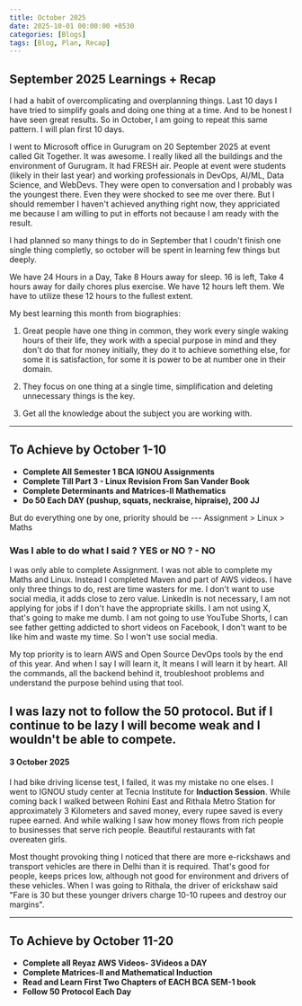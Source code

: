 ```yaml
---
title: October 2025
date: 2025-10-01 00:00:00 +0530
categories: [Blogs]
tags: [Blog, Plan, Recap]
---
```

## September 2025 Learnings + Recap
I had a habit of overcomplicating and overplanning things. Last 10 days I have tried to simplify goals and doing one thing at a time. And to be honest I have seen great results. So in October, I am going to repeat this same pattern. I will plan first 10 days. 

I went to Microsoft office in Gurugram on 20 September 2025 at event called Git Together. It was awesome. I really liked all the buildings and the environment of Gurugram. It had FRESH air. People at event were students (likely in their last year) and working professionals in DevOps, AI/ML, Data Science, and WebDevs. They were open to conversation and I probably was the youngest there. Even they were shocked to see me over there. But I should remember I haven't achieved anything right now, they appriciated me because I am willing to put in efforts not because I am ready with the result.

I had planned so many things to do in September that I coudn't finish one single thing completly, so october will be spent in learning few things but deeply.

We have 24 Hours in a Day, Take 8 Hours away for sleep. 16 is left, Take 4 hours away for daily chores plus exercise. We have 12 hours left them. We have to utilize these 12 hours to the fullest extent. 

My best learning this month from biographies:

1. Great people have one thing in common, they work every single waking hours of their life, they work with a special purpose in mind and they don't do that for money initially, they do it to achieve something else, for some it is satisfaction, for some it is power to be at number one in their domain. 

2. They focus on one thing at a single time, simplification and deleting unnecessary things is the key.

3. Get all the knowledge about the subject you are working with.
---
## To Achieve by October 1-10
- **Complete All Semester 1 BCA IGNOU Assignments**
- **Complete Till Part 3 - Linux Revision From San Vander Book**
- **Complete Determinants and Matrices-II Mathematics**
- **Do 50 Each DAY (pushup, squats, neckraise, hipraise), 200 JJ**  

But do everything one by one, priority should be --- Assignment > Linux > Maths

### Was I able to do what I said ? YES or NO ? - NO

I was only able to complete Assignment. I was not able to complete my Maths and Linux. Instead I completed Maven and part of AWS videos.
I have only three things to do, rest are time wasters for me. I don't want to use social media, it adds close to zero value. LinkedIn is not necessary, I am not applying for jobs if I don't have the appropriate skills. I am not using X, that's going to make me dumb. I am not going to use YouTube Shorts, I can see father getting addicted to short videos on Facebook, I don't want to be like him and waste my time. So I won't use social media. 

My top priority is to learn AWS and Open Source DevOps tools by the end of this year. And when I say I will learn it, It means I will learn it by heart. All the commands, all the backend behind it, troubleshoot problems and understand the purpose behind using that tool.

I was lazy not to follow the 50 protocol. But if I continue to be lazy I will become weak and I wouldn't be able to compete.
---
#### 3 October 2025
I had bike driving license test, I failed, it was my mistake no one elses. I went to IGNOU study center at Tecnia Institute for **Induction Session**. While coming back I walked between Rohini East and Rithala Metro Station for approximately 3 Kilometers and saved money, every rupee saved is every rupee earned. And while walking I saw how money flows from rich people to businesses that serve rich people. Beautiful restaurants with fat overeaten girls.

Most thought provoking thing I noticed that there are more e-rickshaws and transport vehicles are there in Delhi than it is required. That's good for people, keeps prices low, although not good for environment and drivers of these vehicles. When I was going to Rithala, the driver of erickshaw said "Fare is 30 but these younger drivers charge 10-10 rupees and destroy our margins".

---
## To Achieve by October 11-20
- **Complete all Reyaz AWS Videos- 3Videos a DAY**
- **Complete Matrices-II and Mathematical Induction**
- **Read and Learn First Two Chapters of EACH BCA SEM-1 book**
- **Follow 50 Protocol Each Day**
